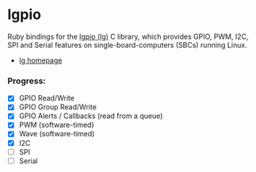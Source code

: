 # lgpio

Ruby bindings for the [lgpio (lg)](https://github.com/joan2937/lg) C library, which provides GPIO, PWM, I2C, SPI and Serial features on single-board-computers (SBCs) running Linux.

- [lg homepage](https://abyz.me.uk/lg/index.html)

### Progress:

- [x] GPIO Read/Write
- [x] GPIO Group Read/Write
- [x] GPIO Alerts / Callbacks (read from a queue)
- [x] PWM (software-timed)
- [x] Wave (software-timed)
- [x] I2C
- [ ] SPI
- [ ] Serial
